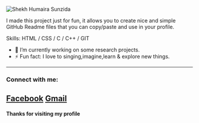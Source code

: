 ![Shekh Humaira Sunzida](https://github.com/user-attachments/assets/88e04a44-3fa6-495d-8770-f8fe286f61a4)

I made this project just for fun, it allows you to create nice and simple GitHub Readme files that you can copy/paste and use in your profile.

Skills: HTML / CSS / C / C++ / GIT 

- 🌱 I’m currently working on some research projects.
- ⚡ Fun fact: I love to singing,imagine,learn & explore new things.
---
### Connect with me:
[Facebook](https://www.facebook.com/sunzida.alpa/)
[Gmail](https://mail.google.com/mail/u/0/?tab=rm&ogbl)
---
#### Thanks for visiting my profile
